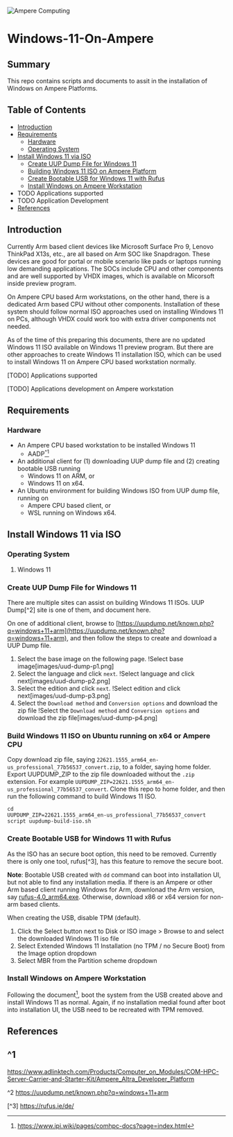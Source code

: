 ![Ampere Computing](https://avatars2.githubusercontent.com/u/34519842?s=400&u=1d29afaac44f477cbb0226139ec83f73faefe154&v=4)

# Windows-11-On-Ampere

## Summary

This repo contains scripts and documents to assit in the installation of Windows on Ampere Platforms.

## Table of Contents
* [Introduction](#introduction)
* [Requirements](#requirements)
  * [Hardware](#hardware)
  * [Operating System](#operating-system)
* [Install Windows 11 via ISO](#install-windows-via-iso)
  * [Create UUP Dump File for Windows 11](#create-uup-dump-file-for-windows-11)
  * [Building Windows 11 ISO on Ampere Platform](#build-windows-11-iso-on-ampere-platform)
  * [Create Bootable USB for Windows 11 with Rufus](create-bootable-usb-for-windows-11-with-rufus)
  * [Install Windows on Ampere Workstation](install-windows-on-ampere-workstation)
* TODO Applications supported
* TODO Application Development
* [References](#references)

## Introduction
Currently Arm based client devices like Microsoft Surface Pro 9, Lenovo ThinkPad X13s, etc., are all based on Arm SOC like Snapdragon. These devices are good for portal or mobile scenario like pads or laptops running low demanding applications. The SOCs include CPU and other components and are well supported by VHDX images, which is available on Micorsoft inside preview program. 

On Ampere CPU based Arm workstations, on the other hand, there is a dedicated Arm based CPU without other components. Installation of these system should follow normal ISO approaches used on installing Windows 11 on PCs, although VHDX could work too with extra driver components not needed. 

As of the time of this preparing this documents, there are no updated Windows 11 ISO available on Windows 11 preview program. But there are other approaches to create Windows 11 installation ISO, which can be used to install Windows 11 on Ampere CPU based workstation normally. 

[TODO] Applications supported

[TODO] Applications development on Ampere workstation
## Requirements

### Hardware
* An Ampere CPU based workstation to be installed Windows 11
  * AADP[<sup>^1</sup>](#^1)
* An additional client for (1) downloading UUP dump file and (2) creating bootable USB running
  * Windows 11 on ARM, or 
  * Windows 11 on x64.
* An Ubuntu environment for building Windows ISO from UUP dump file, running on
  * Ampere CPU based client, or 
  * WSL running on Windows x64.


## Install Windows 11 via ISO

### Operating System
1. Windows 11

### Create UUP Dump File for Windows 11
There are multiple sites can assist on building Windows 11 ISOs. UUP Dump[^2] site is one of them, and document here.

On one of additional client, browse to [https://uupdump.net/known.php?q=windows+11+arm](https://uupdump.net/known.php?q=windows+11+arm), and then follow the steps to create and download a UUP Dump file. 
1. Select the base image on the following page. 
!Select base image[images/uud-dump-p1.png]
2. Select the language and click `next`. 
!Select language and click next[images/uud-dump-p2.png]
3. Select the edition and click `next`. 
!Select edition and click next[images/uud-dump-p3.png]
4. Select the `Download method` and `Conversion options` and download the zip file
!Select the `Download method` and `Conversion options` and download the zip file[images/uud-dump-p4.png]

### Build Windows 11 ISO on Ubuntu running on x64 or Ampere CPU

Copy download zip file, saying `22621.1555_arm64_en-us_professional_77b56537_convert.zip`, to a folder, saying home folder. 
Export UUPDUMP_ZIP to the zip file downloaded without the `.zip` extension. For example `UUPDUMP_ZIP=22621.1555_arm64_en-us_professional_77b56537_convert`. Clone this repo to home folder, and then run the following command to build Windows 11 ISO. 

```
cd
UUPDUMP_ZIP=22621.1555_arm64_en-us_professional_77b56537_convert
script uupdump-build-iso.sh
```

### Create Bootable USB for Windows 11 with Rufus
As the ISO has an secure boot option, this need to be removed. Currently there is only one tool, rufus[^3], has this feature to remove the secure boot. 

**Note**: Bootable USB created with `dd` command can boot into installation UI, but not able to find any installation media. 
If there is an Ampere or other Arm based client running Windows for Arm, downlonad the Arm version, say [rufus-4.0_arm64.exe](https://github.com/pbatard/rufus/releases/download/v4.0/rufus-4.0_arm64.exe). Otherwise, download x86 or x64 version for non-arm based clients. 

When creating the USB, disable TPM (default). 
1. Click the Select button next to Disk or ISO image > Browse to and select the downloaded Windows 11 iso file
1. Select Extended Windows 11 Installation (no TPM / no Secure Boot) from the Image option dropdown
1. Select MBR from the Partition scheme dropdown

### Install Windows on Ampere Workstation

Following the document[^4], boot the system from the USB created above and install Windows 11 as normal. Again, if no installation medial found after boot into installation UI, the USB need to be recreated with TPM removed. 

## References
## ^1 
https://www.adlinktech.com/Products/Computer_on_Modules/COM-HPC-Server-Carrier-and-Starter-Kit/Ampere_Altra_Developer_Platform

^2 https://uupdump.net/known.php?q=windows+11+arm

[^3] https://rufus.ie/de/

[^4]: https://www.ipi.wiki/pages/comhpc-docs?page=index.html